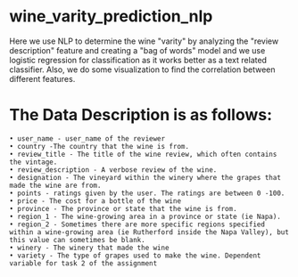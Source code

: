 # wine_varity_prediction_nlp
Here we use NLP to determine the wine "varity" by analyzing the "review description" feature and creating a "bag of words" model and we use logistic
regression for classification as it works better as a text related classifier.
Also, we do some visualization to find the correlation between different features.

# The Data Description is as follows:
    • user_name - user_name of the reviewer
    • country -The country that the wine is from.
    • review_title - The title of the wine review, which often contains the vintage.
    • review_description - A verbose review of the wine.
    • designation - The vineyard within the winery where the grapes that made the wine are from.
    • points - ratings given by the user. The ratings are between 0 -100.
    • price - The cost for a bottle of the wine
    • province - The province or state that the wine is from.
    • region_1 - The wine-growing area in a province or state (ie Napa).
    • region_2 - Sometimes there are more specific regions specified within a wine-growing area (ie Rutherford inside the Napa Valley), but this value can sometimes be blank.
    • winery - The winery that made the wine
    • variety - The type of grapes used to make the wine. Dependent variable for task 2 of the assignment
